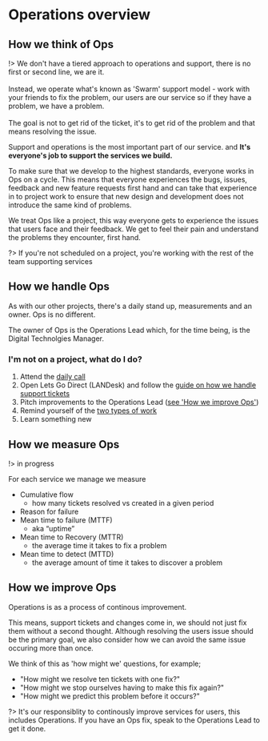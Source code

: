 # Operations overview

## How we think of Ops

!> We don't have a tiered approach to operations and support, there is no first or second line, we are it.<br/><br/>Instead, we operate what's known as 'Swarm' support model - work with your friends to fix the problem, our users are our service so if they have a problem, we have a problem.<br/><br/>The goal is not to get rid of the ticket, it's to get rid of the problem and that means resolving the issue.

Support and operations is the most important part of our service. and **It's everyone's job to support the services we build.**

To make sure that we develop to the highest standards, everyone works in Ops on a cycle. This means that everyone experiences the bugs, issues, feedback and new feature requests first hand and can take that experience in to project work to ensure that new design and development does not introduce the same kind of problems.

We treat Ops like a project, this way everyone gets to experience the issues that users face and their feedback. We get to feel their pain and understand the problems they encounter, first hand.

?> If you're not scheduled on a project, you're working with the rest of the team supporting services

## How we handle Ops

As with our other projects, there's a daily stand up, measurements and an owner. Ops is no different.

The owner of Ops is the Operations Lead which, for the time being, is the Digital Technolgies Manager.

### I'm not on a project, what do I do?
1. Attend the [daily call](support/ops-stand-up.md)
1. Open Lets Go Direct (LANDesk) and follow the [guide on how we handle support tickets](support/handling-tickets.md)
1. Pitch improvements to the Operations Lead ([see 'How we improve Ops'](#how-we-improve-ops))
1. Remind yourself of the [two types of work](support/two-types-of-work.md)
1. Learn something new

## How we measure Ops
!> in progress

For each service we manage we measure

* Cumulative flow
  - how many tickets resolved vs created in a given period
* Reason for failure
* Mean time to failure (MTTF)
  - aka “uptime”
* Mean time to Recovery (MTTR)
  - the average time it takes to fix a problem
* Mean time to detect (MTTD)
  - the average amount of time it takes to discover a problem

## How we improve Ops

Operations is as a process of continous improvement.

This means, support tickets and changes come in, we should not just fix them without a second thought. Although resolving the users issue should be the primary goal, we also consider how we can avoid the same issue occuring more than once.

We think of this as 'how might we' questions, for example;
* "How might we resolve ten tickets with one fix?"
* "How might we stop ourselves having to make this fix again?"
* "How might we predict this problem before it occurs?"

?> It's our responsiblity to continously improve services for users, this includes Operations. If you have an Ops fix, speak to the Operations Lead to get it done.